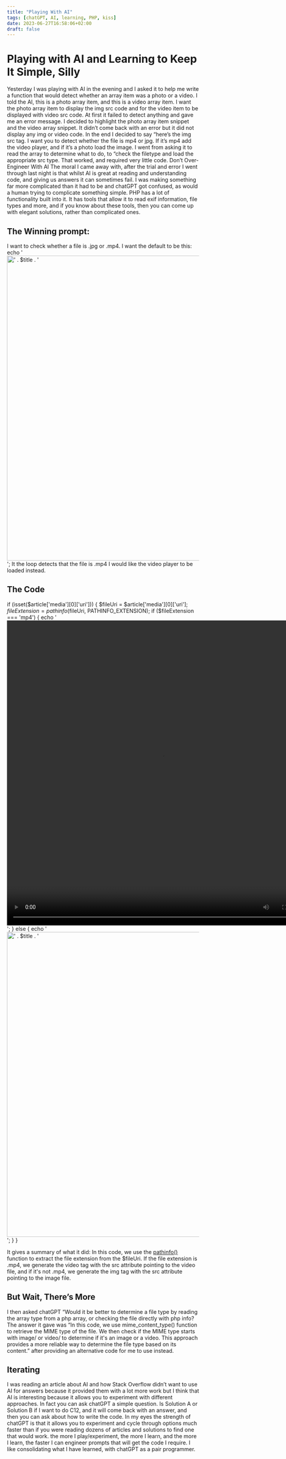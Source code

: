 ```yaml
---
title: "Playing With AI"
tags: [chatGPT, AI, learning, PHP, kiss]
date: 2023-06-27T16:58:06+02:00
draft: false
---
```


# Playing with AI and Learning to Keep It Simple, Silly
Yesterday I was playing with AI in the evening and I asked it to help me write a function that would detect whether an array item was a photo or a video. I told the AI, this is a photo array item, and this is a video array item. I want the photo array item to display the img src code and for the video item to be displayed with video src code. At first it failed to detect anything and gave me an error message. I decided to highlight the photo array item snippet and the video array snippet. 
It didn’t come back with an error but it did not display any img or video code. In the end I decided to say “here’s the img src tag. I want you to detect whether the file is mp4 or jpg. If it’s mp4 add the video player, and if it’s a photo load the image. I went from asking it to read the array to determine what to do, to “check the filetype and load the appropriate src type. That worked, and required very little code. 
Don’t Over-Engineer With AI
The moral I came away with, after the trial and error I went through last night is that whilst AI is great at reading and understanding code, and giving us answers it can sometimes fail. I was making something far more complicated than it had to be and chatGPT got confused, as would a human trying to complicate something simple. 
PHP has a lot of functionality built into it. It has tools that allow it to read exif information, file types and more, and if you know about these tools, then you can come up with elegant solutions, rather than complicated ones. 
## The Winning prompt: 
I want to check whether a file is .jpg or .mp4. I want the default to be this: echo ' <img src="' . $imageUri . '" width="800" height="800" alt="' . $title . '"> '; It the loop detects that the file is .mp4 I would like the video player to be loaded instead.
## The Code

if (isset($article['media'][0]['uri'])) {
$fileUri = $article['media'][0]['uri'];
$fileExtension = pathinfo($fileUri, PATHINFO_EXTENSION);
if ($fileExtension === 'mp4') {
    echo '<video src="' . $fileUri . '" width="800" height="800" controls>';
    echo 'Your browser does not support the video tag.';
    echo '</video>';
} else {
    echo '<img src="' . $fileUri . '" width="800" height="800" alt="' . $title . '">';
}
}

It gives a summary of what it did: 
In this code, we use the [pathinfo()](https://www.php.net/manual/en/function.pathinfo.php) function to extract the file extension from the $fileUri. If the file extension is .mp4, we generate the video tag with the src attribute pointing to the video file, and if it's not .mp4, we generate the img tag with the src attribute pointing to the image file.

## But Wait, There’s More
I then asked chatGPT “Would it be better to determine a file type by reading the array type from a php array, or checking the file directly with php info?
The answer it gave was “In this code, we use mime_content_type() function to retrieve the MIME type of the file. We then check if the MIME type starts with image/ or video/ to determine if it's an image or a video. This approach provides a more reliable way to determine the file type based on its content.” after providing an alternative code for me to use instead.  
## Iterating
I was reading an article about AI and how Stack Overflow didn’t want to use AI for answers because it provided them with a lot more work but I think that AI is interesting because it allows you to experiment with different approaches. In fact you can ask chatGPT a simple question. Is Solution A or Solution B if I want to do C12, and it will come back with an answer, and then you can ask about how to write the code. In my eyes the strength of chatGPT is that it allows you to experiment and cycle through options much faster than if you were reading dozens of articles and solutions to find one that would work. the more I play/experiment, the more I learn, and the more I learn, the faster I can engineer prompts that will get the code I require. I like consolidating what I have learned, with chatGPT as a pair programmer. 

